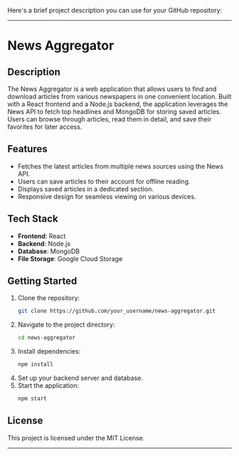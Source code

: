 Here's a brief project description you can use for your GitHub repository:

---

# News Aggregator

## Description

The News Aggregator is a web application that allows users to find and download articles from various newspapers in one convenient location. Built with a React frontend and a Node.js backend, the application leverages the News API to fetch top headlines and MongoDB for storing saved articles. Users can browse through articles, read them in detail, and save their favorites for later access.

## Features

- Fetches the latest articles from multiple news sources using the News API.
- Users can save articles to their account for offline reading.
- Displays saved articles in a dedicated section.
- Responsive design for seamless viewing on various devices.

## Tech Stack

- **Frontend**: React
- **Backend**: Node.js
- **Database**: MongoDB
- **File Storage**: Google Cloud Storage

## Getting Started

1. Clone the repository:
   ```bash
   git clone https://github.com/your_username/news-aggregator.git
   ```
2. Navigate to the project directory:
   ```bash
   cd news-aggregator
   ```
3. Install dependencies:
   ```bash
   npm install
   ```
4. Set up your backend server and database.
5. Start the application:
   ```bash
   npm start
   ```

## License

This project is licensed under the MIT License.

---
